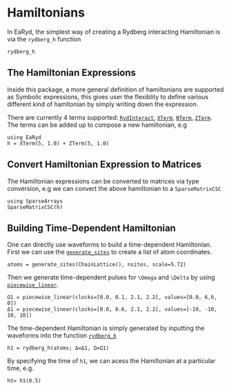 # Hamiltonians


In EaRyd, the simplest way of creating a Rydberg interacting Hamiltonian is via the `rydberg_h`
function

```@docs
rydberg_h
```

## The Hamiltonian Expressions

Inside this package, a more general definition of hamiltonians
are supported as Symbolic expressions, this
gives user the flexiblity to define various different kind of
hamltonian by simply writing down the expression.

There are currently 4 terms supported: [`RydInteract`](@ref),
[`XTerm`](@ref), [`NTerm`](@ref), [`ZTerm`](@ref). The terms
can be added up to compose a new hamiltonian, e.g

```@repl hamiltonian
using EaRyd
h = XTerm(5, 1.0) + ZTerm(5, 1.0)
```


## Convert Hamiltonian Expression to Matrices

The Hamiltonian expressions can be converted to matrices
via type conversion, e.g we can convert the above hamiltonian
to a `SparseMatrixCSC`

```@repl hamiltonian
using SparseArrays
SparseMatrixCSC(h)
```


## Building Time-Dependent Hamiltonian

One can directly use waveforms to build a time-dependent Hamiltonian. First we can use the  [`generate_sites`](@ref) to create a list of atom coordinates. 

```@repl hamiltonian
atoms = generate_sites(ChainLattice(), nsites, scale=5.72)
```

Then we generate time-dependent pulses for ``\Omega`` and ``\Delta`` by using 
[`piecewise_linear`](@ref). 
```@repl hamiltonian
Ω1 = piecewise_linear(clocks=[0.0, 0.1, 2.1, 2.2], values=[0.0, 6,6, 0])
Δ1 = piecewise_linear(clocks=[0.0, 0.6, 2.1, 2.2], values=[-10, -10, 10, 10])
```

The time-dependent Hamiltonian is simply generated by inputting the waveforms into the function [`rydberg_h`](@ref)

```@repl hamiltonian
h1 = rydberg_h(atoms; Δ=Δ1, Ω=Ω1)
```

By specifying the time of `h1`, we can  acess the Hamiltonian at a particular time, e.g. 

```@repl hamiltonian
ht= h1(0.5)
```
